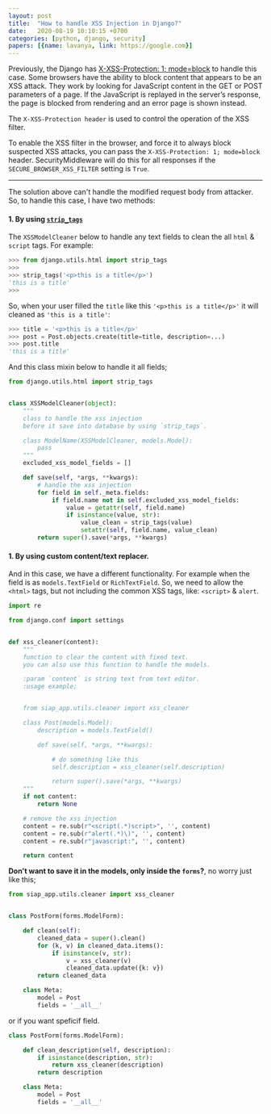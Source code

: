 ```yaml
---
layout: post
title:  "How to handle XSS Injection in Django?"
date:   2020-08-19 10:10:15 +0700
categories: [python, django, security]
papers: [{name: lavanya, link: https://google.com}]
---
```


Previously, the Django has [X-XSS-Protection: 1; mode=block](https://docs.djangoproject.com/en/dev/ref/middleware/#x-xss-protection-1-mode-block) to handle this case. Some browsers have the ability to block content that appears to be an XSS attack. They work by looking for JavaScript content in the GET or POST parameters of a page. If the JavaScript is replayed in the server’s response, the page is blocked from rendering and an error page is shown instead.

The `X-XSS-Protection header` is used to control the operation of the XSS filter.

To enable the XSS filter in the browser, and force it to always block suspected XSS attacks, you can pass the `X-XSS-Protection: 1; mode=block` header. SecurityMiddleware will do this for all responses if the `SECURE_BROWSER_XSS_FILTER` setting is `True`.

----------------

The solution above can't handle the modified request body from attacker. So, to handle this case, I have two methods:

#### 1. By using [`strip_tags`](https://docs.djangoproject.com/en/dev/ref/utils/#django.utils.html.strip_tags)

The `XSSModelCleaner` below to handle any text fields to clean the all `html` & `script` tags. For example:

```python
>>> from django.utils.html import strip_tags
>>>
>>> strip_tags('<p>this is a title</p>')
'this is a title'
>>>
```

So, when your user filled the `title` like this `'<p>this is a title</p>'` it will cleaned as `'this is a title'`:

```python
>>> title = '<p>this is a title</p>'
>>> post = Post.objects.create(title=title, description=...)
>>> post.title
'this is a title'
```

And this class mixin below to handle it all fields;

```python
from django.utils.html import strip_tags


class XSSModelCleaner(object):
    """
    class to handle the xss injection
    before it save into database by using `strip_tags`.

    class ModelName(XSSModelCleaner, models.Model):
        pass
    """
    excluded_xss_model_fields = []

    def save(self, *args, **kwargs):
        # handle the xss injection
        for field in self._meta.fields:
            if field.name not in self.excluded_xss_model_fields:
                value = getattr(self, field.name)
                if isinstance(value, str):
                    value_clean = strip_tags(value)
                    setattr(self, field.name, value_clean)
        return super().save(*args, **kwargs)
```


#### 1. By using custom content/text replacer.

And in this case, we have a different functionality. For example when the field is as `models.TextField` or `RichTextField`.
So, we need to allow the `<html>` tags, but not including the common XSS tags, like: `<script>` & `alert`.

```python
import re

from django.conf import settings


def xss_cleaner(content):
    """
    function to clear the content with fixed text.
    you can also use this function to handle the models.

    :param `content` is string text from text editor.
    :usage example;


    from siap_app.utils.cleaner import xss_cleaner

    class Post(models.Model):
        description = models.TextField()

        def save(self, *args, **kwargs):

            # do something like this
            self.description = xss_cleaner(self.description)

            return super().save(*args, **kwargs)
    """
    if not content:
        return None

    # remove the xss injection
    content = re.sub(r"<script(.*)script>", '', content)
    content = re.sub(r"alert(.*)\)", '', content)
    content = re.sub(r"javascript:", '', content)

    return content
```


**Don't want to save it in the models, only inside the `forms`?**, no worry just like this;


```python
from siap_app.utils.cleaner import xss_cleaner


class PostForm(forms.ModelForm):

    def clean(self):
        cleaned_data = super().clean()
        for (k, v) in cleaned_data.items():
            if isinstance(v, str):
                v = xss_cleaner(v)
                cleaned_data.update({k: v})
        return cleaned_data

    class Meta:
        model = Post
        fields = '__all__'
```

or if you want speficif field.


```python
class PostForm(forms.ModelForm):

    def clean_description(self, description):
        if isinstance(description, str):
            return xss_cleaner(description)
        return description

    class Meta:
        model = Post
        fields = '__all__'
```
